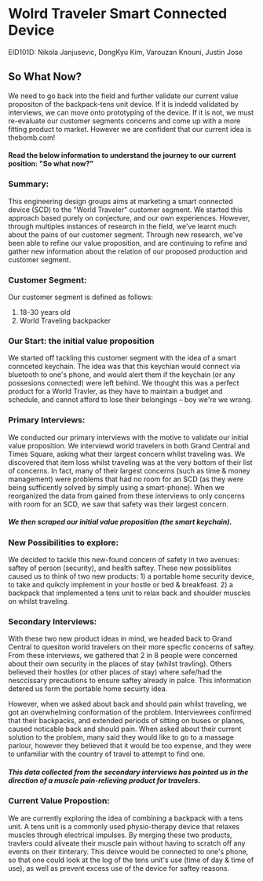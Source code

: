 # Wolrd Traveler Smart Connected Device
EID101D: Nikola Janjusevic, DongKyu Kim, Varouzan Knouni, Justin Jose

## So What Now?
  We need to go back into the field and further validate our current value propositon of the backpack-tens unit device.
  If it is indedd validated by interviews, we can move onto prototyping of the device. If it is not, we must re-evaluate
  our customer segments concerns and come up with a more fitting product to market. However we are confident that our current
  idea is thebomb.com!
  
#### Read the below information to understand the journey to our current position: "So what now?"

### Summary:
  This engineering design groups aims at marketing a smart connected device (SCD) to the "World Traveler" customer segment. 
  We started this approach based purely on conjecture, and our own experiences. However, through multiples instances of
  research in the field, we've learnt much about the pains of our customer segment. Through new research, we've been able to
  refine our value proposition, and are continuing to refine and gather new information about the relation of our proposed
  production and customer segment.

### Customer Segment:
  Our customer segment is defined as follows:
  1) 18-30 years old
  2) World Traveling backpacker
  
### Our Start: the initial value proposition
  We started off tackling this customer segment with the idea of a smart connceted keychain. The idea was that this keychian
  would connect via bluetooth to one's phone, and would alert them if the keychain (or any possesions connected) were left
  behind. We thought this was a perfect product for a World Travler, as they have to maintain a budget and schedule, and cannot
  afford to lose their belongings – boy we're we wrong.

### Primary Interviews:
  We conducted our primary interviews with the motive to validate our initial value proposition. We interviewd world travelers
  in both Grand Central and Times Square, asking what their largest concern whilst traveling was. We discovered that item loss
  whilst traveling was at the very bottom of their list of concerns. In fact, many of their largest concerns (such as time & 
  money management) were problems that had no room for an SCD (as they were being sufficently solved by simply using a
  smart-phone). When we reorganized the data from gained from these interviews to only concerns with room for an SCD, we saw
  that safety was their largest concern.
##### We then scraped our initial value proposition (the smart keychain).

### New Possibilities to explore:
  We decided to tackle this new-found concern of safety in two avenues: saftey of person (security), and health saftey.
  These new possibliites caused us to think of two new products: 1) a portable home security device, to take and quikcly
  implement in your hostle or bed & breakfeast. 2) a backpack that implemented a tens unit to relax back and shoulder muscles on
  whilst traveling.

### Secondary Interviews:
  With these two new product ideas in mind, we headed back to Grand Central to quesiton world travelers on their more specfic
  concerns of saftey. From these interviews, we gathered that 2 in 8 people were concerned about their own security in the
  places of stay (whilst travling). Others believed their hostles (or other places of stay) where safe/had the nesccissary
  precautions to ensure saftey already in palce. This information detered us form the portable home secuirty idea.
  
  However, when we asked about back and should pain whilst traveling, we got an overwhelming conformation of the problem. 
  Interviewees confirmed that their backpacks, and extended periods of sitting on buses or planes, caused noticable back and 
  should pain. When asked about their current solution to the problem, many said they would like to go to a massage parlour,
  however they believed that it would be too expense, and they were to unfamiliar with the country of travel to attempt to find 
  one.
##### This data collected from the secondary interviews has pointed us in the direction of a muscle pain-relieving product for travelers.

### Current Value Propostion:
  We are currently exploring the idea of combining a backpack with a tens unit. A tens unit is a commonly used physio-therapy
  device that relaxes muscles through electrical impulses. By merging these two products, travlers could aliveate their muscle 
  pain without having to scratch off any events on their itinterary. This deivce would be connected to one's phone, so that
  one could look at the log of the tens unit's use (time of day & time of use), as well as prevent excess use of the device for
  saftey reasons.
  

